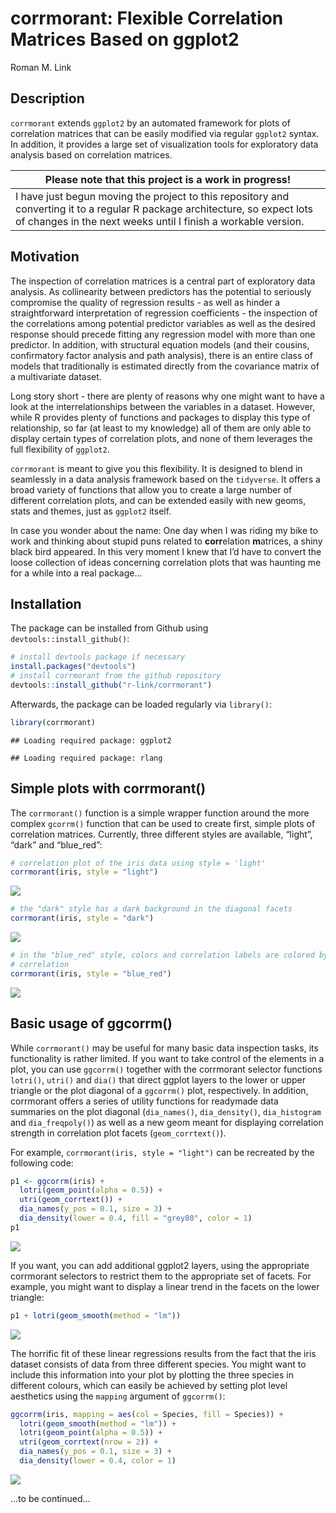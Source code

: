 corrmorant: Flexible Correlation Matrices Based on ggplot2
================
Roman M. Link

## Description

`corrmorant` extends `ggplot2` by an automated framework for plots of
correlation matrices that can be easily modified via regular `ggplot2`
syntax. In addition, it provides a large set of visualization tools for
exploratory data analysis based on correlation matrices.

| Please note that this project is a work in progress\!                                                                                                                                         |
| --------------------------------------------------------------------------------------------------------------------------------------------------------------------------------------------- |
| I have just begun moving the project to this repository and converting it to a regular R package architecture, so expect lots of changes in the next weeks until I finish a workable version. |

## Motivation

The inspection of correlation matrices is a central part of exploratory
data analysis. As collinearity between predictors has the potential to
seriously compromise the quality of regression results - as well as
hinder a straightforward interpretation of regression coefficients - the
inspection of the correlations among potential predictor variables as
well as the desired response should precede fitting any regression model
with more than one predictor. In addition, with structural equation
models (and their cousins, confirmatory factor analysis and path
analysis), there is an entire class of models that traditionally is
estimated directly from the covariance matrix of a multivariate dataset.

Long story short - there are plenty of reasons why one might want to
have a look at the interrelationships between the variables in a
dataset. However, while R provides plenty of functions and packages to
display this type of relationship, so far (at least to my knowledge) all
of them are only able to display certain types of correlation plots, and
none of them leverages the full flexibility of `ggplot2`.

`corrmorant` is meant to give you this flexibility. It is designed to
blend in seamlessly in a data analysis framework based on the
`tidyverse`. It offers a broad variety of functions that allow you to
create a large number of different correlation plots, and can be
extended easily with new geoms, stats and themes, just as `ggplot2`
itself.

In case you wonder about the name: One day when I was riding my bike to
work and thinking about stupid puns related to **corr**elation
**m**atrices, a shiny black bird appeared. In this very moment I knew
that I’d have to convert the loose collection of ideas concerning
correlation plots that was haunting me for a while into a real package…

## Installation

The package can be installed from Github using
`devtools::install_github()`:

``` r
# install devtools package if necessary
install.packages("devtools")
# install corrmorant from the github repository
devtools::install_github("r-link/corrmorant")
```

Afterwards, the package can be loaded regularly via `library()`:

``` r
library(corrmorant)
```

    ## Loading required package: ggplot2

    ## Loading required package: rlang

## Simple plots with corrmorant()

The `corrmorant()` function is a simple wrapper function around the more
complex `gcorrm()` function that can be used to create first, simple
plots of correlation matrices. Currently, three different styles are
available, “light”, “dark” and “blue\_red”:

``` r
# correlation plot of the iris data using style = 'light'
corrmorant(iris, style = "light")
```

![](README_files/figure-gfm/unnamed-chunk-3-1.png)<!-- -->

``` r
# the "dark" style has a dark background in the diagonal facets
corrmorant(iris, style = "dark")
```

![](README_files/figure-gfm/unnamed-chunk-3-2.png)<!-- -->

``` r
# in the "blue_red" style, colors and correlation labels are colored by the strength of
# correlation
corrmorant(iris, style = "blue_red")
```

![](README_files/figure-gfm/unnamed-chunk-3-3.png)<!-- -->

## Basic usage of ggcorrm()

While `corrmorant()` may be useful for many basic data inspection tasks,
its functionality is rather limited. If you want to take control of the
elements in a plot, you can use `ggcorrm()` together with the corrmorant
selector functions `lotri()`, `utri()` and `dia()` that direct ggplot
layers to the lower or upper triangle or the plot diagonal of a
`ggcorrm()` plot, respectively. In addition, corrmorant offers a series
of utility functions for readymade data summaries on the plot diagonal
(`dia_names()`, `dia_density()`, `dia_histogram` and `dia_freqpoly()`)
as well as a new geom meant for displaying correlation strength in
correlation plot facets (`geom_corrtext()`).

For example, `corrmorant(iris, style = "light")` can be recreated by the
following code:

``` r
p1 <- ggcorrm(iris) +
  lotri(geom_point(alpha = 0.5)) +
  utri(geom_corrtext()) +
  dia_names(y_pos = 0.1, size = 3) +
  dia_density(lower = 0.4, fill = "grey80", color = 1)
p1
```

![](README_files/figure-gfm/unnamed-chunk-4-1.png)<!-- -->

If you want, you can add additional ggplot2 layers, using the
appropriate corrmorant selectors to restrict them to the appropriate set
of facets. For example, you might want to display a linear trend in the
facets on the lower triangle:

``` r
p1 + lotri(geom_smooth(method = "lm"))
```

![](README_files/figure-gfm/unnamed-chunk-5-1.png)<!-- -->

The horrific fit of these linear regressions results from the fact that
the iris dataset consists of data from three different species. You
might want to include this information into your plot by plotting the
three species in different colours, which can easily be achieved by
setting plot level aesthetics using the `mapping` argument of
`ggcorrm()`:

``` r
ggcorrm(iris, mapping = aes(col = Species, fill = Species)) +
  lotri(geom_smooth(method = "lm")) +
  lotri(geom_point(alpha = 0.5)) +
  utri(geom_corrtext(nrow = 2)) +
  dia_names(y_pos = 0.1, size = 3) +
  dia_density(lower = 0.4, color = 1)
```

![](README_files/figure-gfm/unnamed-chunk-6-1.png)<!-- -->

…to be continued…
